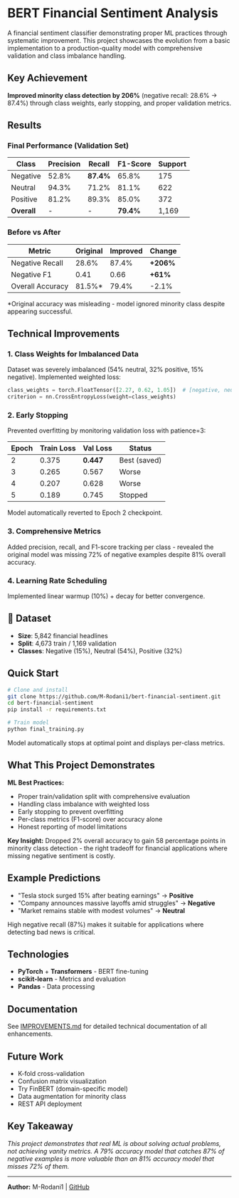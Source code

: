 # BERT Financial Sentiment Analysis

A financial sentiment classifier demonstrating proper ML practices through systematic improvement. This project showcases the evolution from a basic implementation to a production-quality model with comprehensive validation and class imbalance handling.

## Key Achievement

**Improved minority class detection by 206%** (negative recall: 28.6% → 87.4%) through class weights, early stopping, and proper validation metrics.

## Results

### Final Performance (Validation Set)

| Class | Precision | Recall | F1-Score | Support |
|-------|-----------|--------|----------|---------|
| Negative | 52.8% | **87.4%** | 65.8% | 175 |
| Neutral | 94.3% | 71.2% | 81.1% | 622 |
| Positive | 81.2% | 89.3% | 85.0% | 372 |
| **Overall** | - | - | **79.4%** | 1,169 |

### Before vs After

| Metric | Original | Improved | Change |
|--------|----------|----------|---------|
| Negative Recall | 28.6% | 87.4% | **+206%** |
| Negative F1 | 0.41 | 0.66 | **+61%** |
| Overall Accuracy | 81.5%* | 79.4% | -2.1% |

*Original accuracy was misleading - model ignored minority class despite appearing successful.

## Technical Improvements

### 1. Class Weights for Imbalanced Data
Dataset was severely imbalanced (54% neutral, 32% positive, 15% negative). Implemented weighted loss:
```python
class_weights = torch.FloatTensor([2.27, 0.62, 1.05])  # [negative, neutral, positive]
criterion = nn.CrossEntropyLoss(weight=class_weights)
```

### 2. Early Stopping
Prevented overfitting by monitoring validation loss with patience=3:

| Epoch | Train Loss | Val Loss | Status |
|-------|-----------|----------|---------|
| 2 | 0.375 | **0.447** | Best (saved) |
| 3 | 0.265 | 0.567 |  Worse |
| 4 | 0.207 | 0.628 | Worse |
| 5 | 0.189 | 0.745 | Stopped |

Model automatically reverted to Epoch 2 checkpoint.

### 3. Comprehensive Metrics
Added precision, recall, and F1-score tracking per class - revealed the original model was missing 72% of negative examples despite 81% overall accuracy.

### 4. Learning Rate Scheduling
Implemented linear warmup (10%) + decay for better convergence.

## 📁 Dataset

- **Size**: 5,842 financial headlines
- **Split**: 4,673 train / 1,169 validation
- **Classes**: Negative (15%), Neutral (54%), Positive (32%)

## Quick Start

```bash
# Clone and install
git clone https://github.com/M-Rodani1/bert-financial-sentiment.git
cd bert-financial-sentiment
pip install -r requirements.txt

# Train model
python final_training.py
```

Model automatically stops at optimal point and displays per-class metrics.

## What This Project Demonstrates

**ML Best Practices:**
- Proper train/validation split with comprehensive evaluation
- Handling class imbalance with weighted loss
- Early stopping to prevent overfitting
- Per-class metrics (F1-score) over accuracy alone
- Honest reporting of model limitations

**Key Insight:** Dropped 2% overall accuracy to gain 58 percentage points in minority class detection - the right tradeoff for financial applications where missing negative sentiment is costly.

## Example Predictions

- "Tesla stock surged 15% after beating earnings" → **Positive** 
- "Company announces massive layoffs amid struggles" → **Negative** 
- "Market remains stable with modest volumes" → **Neutral** 

High negative recall (87%) makes it suitable for applications where detecting bad news is critical.

## Technologies

- **PyTorch** + **Transformers** - BERT fine-tuning
- **scikit-learn** - Metrics and evaluation
- **Pandas** - Data processing

## Documentation

See [IMPROVEMENTS.md](IMPROVEMENTS.md) for detailed technical documentation of all enhancements.

## Future Work

- K-fold cross-validation
- Confusion matrix visualization
- Try FinBERT (domain-specific model)
- Data augmentation for minority class
- REST API deployment

## Key Takeaway

*This project demonstrates that real ML is about solving actual problems, not achieving vanity metrics. A 79% accuracy model that catches 87% of negative examples is more valuable than an 81% accuracy model that misses 72% of them.*

---

**Author:** M-Rodani1 | [GitHub](https://github.com/M-Rodani1)
